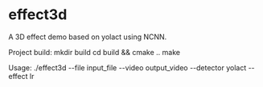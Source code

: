 # effect3d
A 3D effect demo based on yolact using NCNN.

Project build:
	mkdir build
	cd build && cmake ..
	make
	
Usage:
	./effect3d --file input_file --video output_video --detector yolact --effect lr
